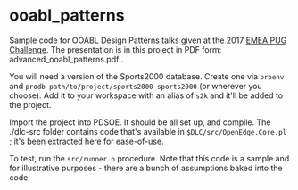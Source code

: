 # ooabl_patterns
Sample code for OOABL Design Patterns talks given at the 2017 [EMEA PUG Challenge](https://pugchallenge.eu/). The presentation is in this project in PDF form: advanced_ooabl_patterns.pdf . 

You will need a version of the Sports2000 database. Create one via `proenv` and `prodb path/to/project/sports2000 sports2000` (or wherever you choose). Add it to your workspace with an alias of `s2k` and it'll be added to the project.

Import the project into PDSOE. It should be all set up, and compile. The ./dlc-src folder contains code that's available in `$DLC/src/OpenEdge.Core.pl` ; it's been extracted here for ease-of-use.

To test, run the `src/runner.p` procedure. Note that this code is a sample and for illustrative purposes - there are a bunch of assumptions baked into the code.
